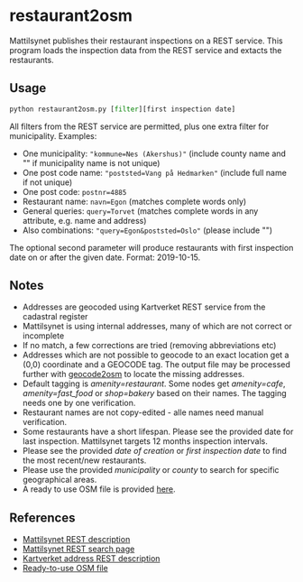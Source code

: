 # restaurant2osm

Mattilsynet publishes their restaurant inspections on a REST service. This program loads the inspection data from the REST service and extacts the restaurants.

## Usage

```python
python restaurant2osm.py [filter][first inspection date]
```

All filters from the REST service are permitted, plus one extra filter for municipality. Examples:

- One municipality: `"kommune=Nes (Akershus)"` (include county name and "" if municipality name is not unique)
- One post code name: `"poststed=Vang på Hedmarken"` (include full name if not unique)
- One post code: `postnr=4885`
- Restaurant name: `navn=Egon` (matches complete words only)
- General queries: `query=Torvet` (matches complete words in any attribute, e.g. name and address)
- Also combinations: `"query=Egon&poststed=Oslo"` (please include "")

The optional second parameter will produce restaurants with first inspection date on or after the given date. Format: 2019-10-15.

## Notes

- Addresses are geocoded using Kartverket REST service from the cadastral register
- Mattilsynet is using internal addresses, many of which are not correct or incomplete
- If no match, a few corrections are tried (removing abbreviations etc)
- Addresses which are not possible to geocode to an exact location get a (0,0) coordinate and a GEOCODE tag. The output file may be processed further with [geocode2osm](https://github.com/osmno/geocode2osm) to locate the missing addresses.
- Default tagging is _amenity=restaurant_. Some nodes get _amenity=cafe_, _amenity=fast_food_ or _shop=bakery_ based on their names. The tagging needs one by one verification.
- Restaurant names are not copy-edited - alle names need manual verification.
- Some restaurants have a short lifespan. Please see the provided date for last inspection. Mattilsynet targets 12 months inspection intervals.
- Please see the provided _date of creation_ or _first inspection date_ to find the most recent/new restaurants.
- Please use the provided _municipality_ or _county_ to search for specific geographical areas.
- A ready to use OSM file is provided [here](https://drive.google.com/drive/folders/1nhxjciiwOOIWmTlmXsQp-4WoYwZlsGZ6?usp=sharing).

## References

- [Mattilsynet REST description](https://data.norge.no/data/mattilsynet/smilefjestilsyn-på-serveringssteder)
- [Mattilsynet REST search page](https://hotell.difi.no/?dataset=mattilsynet/smilefjes/tilsyn)
- [Kartverket address REST description](https://ws.geonorge.no/adresser/v1/)
- [Ready-to-use OSM file](https://drive.google.com/drive/folders/1nhxjciiwOOIWmTlmXsQp-4WoYwZlsGZ6?usp=sharing)
